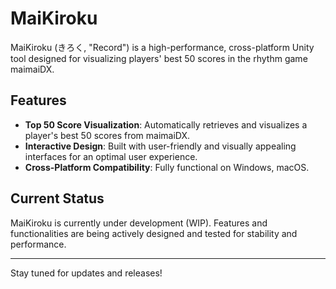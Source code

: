 # MaiKiroku
 MaiKiroku (きろく, "Record") is a high-performance, cross-platform Unity tool designed for visualizing players' best 50 scores in the rhythm game maimaiDX.

## Features
- **Top 50 Score Visualization**: Automatically retrieves and visualizes a player's best 50 scores from maimaiDX.
- **Interactive Design**: Built with user-friendly and visually appealing interfaces for an optimal user experience.
- **Cross-Platform Compatibility**: Fully functional on Windows, macOS.

## Current Status
MaiKiroku is currently under development (WIP). Features and functionalities are being actively designed and tested for stability and performance.

---

Stay tuned for updates and releases!
